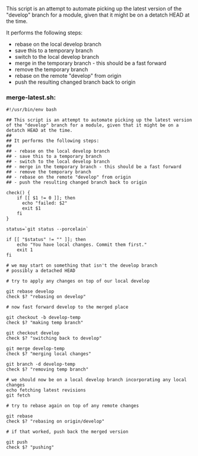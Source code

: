  This script is an attempt to automate picking up the latest version of the "develop" branch for a module, given that it might be on a detatch HEAD at the time.

 It performs the following steps:

 - rebase on the local develop branch
 - save this to a temporary branch
 - switch to the local develop branch
 - merge in the temporary branch - this should be a fast forward
 - remove the temporary branch
 - rebase on the remote "develop" from origin
 - push the resulting changed branch back to origin

### merge-latest.sh:
    #!/usr/bin/env bash
    
    ## This script is an attempt to automate picking up the latest version of the "develop" branch for a module, given that it might be on a detatch HEAD at the time.
    ##
    ## It performs the following steps:
    ##
    ## - rebase on the local develop branch
    ## - save this to a temporary branch
    ## - switch to the local develop branch
    ## - merge in the temporary branch - this should be a fast forward
    ## - remove the temporary branch
    ## - rebase on the remote "develop" from origin
    ## - push the resulting changed branch back to origin
    
    check() {
        if [[ $1 != 0 ]]; then
          echo "failed: $2"
          exit $1
        fi
    }
    
    status=`git status --porcelain`
    
    if [[ "$status" != "" ]]; then
        echo "You have local changes. Commit them first."
        exit 1
    fi
    
    # we may start on something that isn't the develop branch
    # possibly a detached HEAD
    
    # try to apply any changes on top of our local develop
    
    git rebase develop
    check $? "rebasing on develop"
    
    # now fast forward develop to the merged place
    
    git checkout -b develop-temp
    check $? "making temp branch"
    
    git checkout develop
    check $? "switching back to develop"
    
    git merge develop-temp
    check $? "merging local changes"
    
    git branch -d develop-temp
    check $? "removing temp branch"
    
    # we should now be on a local develop branch incorporating any local changes
    echo fetching latest revisions
    git fetch
    
    # try to rebase again on top of any remote changes
    
    git rebase
    check $? "rebasing on origin/develop"
    
    # if that worked, push back the merged version
    
    git push
    check $? "pushing"
    
    

